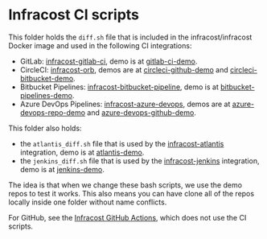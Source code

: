 # Infracost CI scripts

This folder holds the `diff.sh` file that is included in the infracost/infracost Docker image and used in the following CI integrations:
- GitLab: [infracost-gitlab-ci](https://gitlab.com/infracost/infracost-gitlab-ci), demo is at [gitlab-ci-demo](https://gitlab.com/infracost/gitlab-ci-demo).
- CircleCI: [infracost-orb](https://github.com/infracost/infracost-orb), demos are at [circleci-github-demo](https://github.com/infracost/circleci-github-demo) and [circleci-bitbucket-demo](https://bitbucket.org/infracost/circleci-bitbucket-demo).
- Bitbucket Pipelines: [infracost-bitbucket-pipeline](https://bitbucket.org/infracost/infracost-bitbucket-pipeline), demo is at [bitbucket-pipelines-demo](https://bitbucket.org/infracost/bitbucket-pipelines-demo).
- Azure DevOps Pipelines: [infracost-azure-devops](https://github.com/infracost/infracost-azure-devops), demos are at [azure-devops-repo-demo](https://dev.azure.com/infracost/base/_git/azure-devops-repo-demo) and [azure-devops-github-demo](https://github.com/infracost/azure-devops-github-demo).

This folder also holds:
- the `atlantis_diff.sh` file that is used by the [infracost-atlantis](https://github.com/infracost/infracost-atlantis/) integration, demo is at [atlantis-demo](https://github.com/infracost/atlantis-demo).
- the `jenkins_diff.sh` file that is used by the [infracost-jenkins](https://github.com/infracost/infracost-jenkins/) integration, demo is at [jenkins-demo](https://github.com/infracost/jenkins-demo).

The idea is that when we change these bash scripts, we use the demo repos to test it works. This also means you can have clone all of the repos locally inside one folder without name conflicts.

For GitHub, see the [Infracost GitHub Actions](https://github.com/infracost/actions/), which does not use the CI scripts.
